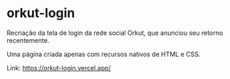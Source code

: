 # orkut-login
Recriação da tela de login da rede social Orkut, que anunciou seu retorno recentemente.

Uma página criada apenas com recursos nativos de HTML e CSS.


Link: https://orkut-login.vercel.app/
